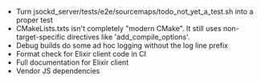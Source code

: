 - Turn jsockd_server/tests/e2e/sourcemaps/todo_not_yet_a_test.sh into a proper test
- CMakeLists.txts isn't completely "modern CMake". It still uses non-target-specific directives like 'add_compile_options'.
- Debug builds do some ad hoc logging without the log line prefix
- Format check for Elixir client code in CI
- Full documentation for Elixir client
- Vendor JS dependencies
